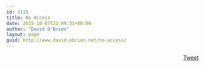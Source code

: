 ```yaml
---
id: 3115
title: No Access
date: 2015-10-07T22:09:31+00:00
author: "David O'Brien"
layout: page
guid: http://www.david-obrien.net/no-access/
---
```

<div style="float: right; margin-left: 10px;">
  <a href="https://twitter.com/share" onclick="_gaq.push(['_trackEvent', 'outbound-article', 'https://twitter.com/share', 'Tweet']);" class="twitter-share-button" data-count="vertical" data-url="http://www.david-obrien.net/no-access/">Tweet</a>
</div>